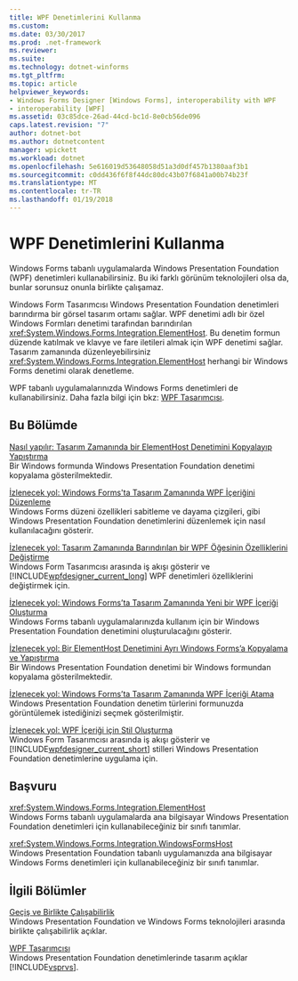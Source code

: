 ```yaml
---
title: WPF Denetimlerini Kullanma
ms.custom: 
ms.date: 03/30/2017
ms.prod: .net-framework
ms.reviewer: 
ms.suite: 
ms.technology: dotnet-winforms
ms.tgt_pltfrm: 
ms.topic: article
helpviewer_keywords:
- Windows Forms Designer [Windows Forms], interoperability with WPF
- interoperability [WPF]
ms.assetid: 03c85dce-26ad-44cd-bc1d-8e0cb56de096
caps.latest.revision: "7"
author: dotnet-bot
ms.author: dotnetcontent
manager: wpickett
ms.workload: dotnet
ms.openlocfilehash: 5e616019d53648058d51a3d0df457b1380aaf3b1
ms.sourcegitcommit: c0dd436f6f8f44dc80dc43b07f6841a00b74b23f
ms.translationtype: MT
ms.contentlocale: tr-TR
ms.lasthandoff: 01/19/2018
---
```

# <a name="using-wpf-controls"></a>WPF Denetimlerini Kullanma
Windows Forms tabanlı uygulamalarda Windows Presentation Foundation (WPF) denetimleri kullanabilirsiniz. Bu iki farklı görünüm teknolojileri olsa da, bunlar sorunsuz onunla birlikte çalışamaz.  
  
 Windows Form Tasarımcısı Windows Presentation Foundation denetimleri barındırma bir görsel tasarım ortamı sağlar. WPF denetimi adlı bir özel Windows Formları denetimi tarafından barındırılan <xref:System.Windows.Forms.Integration.ElementHost>. Bu denetim formun düzende katılmak ve klavye ve fare iletileri almak için WPF denetimi sağlar. Tasarım zamanında düzenleyebilirsiniz <xref:System.Windows.Forms.Integration.ElementHost> herhangi bir Windows Forms denetimi olarak denetleme.  
  
 WPF tabanlı uygulamalarınızda Windows Forms denetimleri de kullanabilirsiniz. Daha fazla bilgi için bkz: [WPF Tasarımcısı](http://msdn.microsoft.com/library/c6c65214-8411-4e16-b254-163ed4099c26).  
  
## <a name="in-this-section"></a>Bu Bölümde  
 [Nasıl yapılır: Tasarım Zamanında bir ElementHost Denetimini Kopyalayıp Yapıştırma](../../../../docs/framework/winforms/advanced/how-to-copy-and-paste-an-elementhost-control-at-design-time.md)  
 Bir Windows formunda Windows Presentation Foundation denetimi kopyalama gösterilmektedir.  
  
 [İzlenecek yol: Windows Forms'ta Tasarım Zamanında WPF İçeriğini Düzenleme](../../../../docs/framework/winforms/advanced/walkthrough-arranging-wpf-content-on-windows-forms-at-design-time.md)  
 Windows Forms düzeni özellikleri sabitleme ve dayama çizgileri, gibi Windows Presentation Foundation denetimlerini düzenlemek için nasıl kullanılacağını gösterir.  
  
 [İzlenecek yol: Tasarım Zamanında Barındırılan bir WPF Öğesinin Özelliklerini Değiştirme](../../../../docs/framework/winforms/advanced/walkthrough-changing-properties-of-a-hosted-wpf-element-at-design-time.md)  
 Windows Form Tasarımcısı arasında iş akışı gösterir ve [!INCLUDE[wpfdesigner_current_long](../../../../includes/wpfdesigner-current-long-md.md)] WPF denetimleri özelliklerini değiştirmek için.  
  
 [İzlenecek yol: Windows Forms’ta Tasarım Zamanında Yeni bir WPF İçeriği Oluşturma](../../../../docs/framework/winforms/advanced/walkthrough-creating-new-wpf-content-on-windows-forms-at-design-time.md)  
 Windows Forms tabanlı uygulamalarınızda kullanım için bir Windows Presentation Foundation denetimini oluşturulacağını gösterir.  
  
 [İzlenecek yol: Bir ElementHost Denetimini Ayrı Windows Forms’a Kopyalama ve Yapıştırma](../../../../docs/framework/winforms/advanced/copy--paste-an-elementhost-control-into-forms.md)  
 Bir Windows Presentation Foundation denetimi bir Windows formundan kopyalama gösterilmektedir.  
  
 [İzlenecek yol: Windows Forms’ta Tasarım Zamanında WPF İçeriği Atama](../../../../docs/framework/winforms/advanced/walkthrough-assigning-wpf-content-on-windows-forms-at-design-time.md)  
 Windows Presentation Foundation denetim türlerini formunuzda görüntülemek istediğinizi seçmek gösterilmiştir.  
  
 [İzlenecek yol: WPF İçeriği için Stil Oluşturma](../../../../docs/framework/winforms/advanced/walkthrough-styling-wpf-content.md)  
 Windows Form Tasarımcısı arasında iş akışı gösterir ve [!INCLUDE[wpfdesigner_current_short](../../../../includes/wpfdesigner-current-short-md.md)] stilleri Windows Presentation Foundation denetimlerine uygulama için.  
  
## <a name="reference"></a>Başvuru  
 <xref:System.Windows.Forms.Integration.ElementHost>  
 Windows Forms tabanlı uygulamalarda ana bilgisayar Windows Presentation Foundation denetimleri için kullanabileceğiniz bir sınıfı tanımlar.  
  
 <xref:System.Windows.Forms.Integration.WindowsFormsHost>  
 Windows Presentation Foundation tabanlı uygulamanızda ana bilgisayar Windows Forms denetimleri için kullanabileceğiniz bir sınıfı tanımlar.  
  
## <a name="related-sections"></a>İlgili Bölümler  
 [Geçiş ve Birlikte Çalışabilirlik](../../../../docs/framework/wpf/advanced/migration-and-interoperability.md)  
 Windows Presentation Foundation ve Windows Forms teknolojileri arasında birlikte çalışabilirlik açıklar.  
  
 [WPF Tasarımcısı](http://msdn.microsoft.com/library/c6c65214-8411-4e16-b254-163ed4099c26)  
 Windows Presentation Foundation denetimlerinde tasarım açıklar [!INCLUDE[vsprvs](../../../../includes/vsprvs-md.md)].
